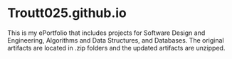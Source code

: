 # Troutt025.github.io

This is my ePortfolio that includes projects for Software Design and Engineering, Algorithms and Data Structures, and Databases.
The original artifacts are located in .zip folders and the updated artifacts are unzipped.
